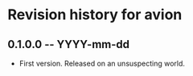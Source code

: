 # Revision history for avion

## 0.1.0.0  -- YYYY-mm-dd

* First version. Released on an unsuspecting world.

